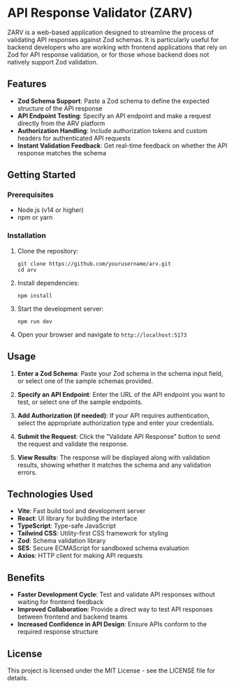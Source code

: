 # API Response Validator (ZARV)

ZARV is a web-based application designed to streamline the process of validating API responses against Zod schemas. It
is particularly useful for backend developers who are working with frontend applications that rely on Zod for API
response validation, or for those whose backend does not natively support Zod validation.

## Features

- **Zod Schema Support**: Paste a Zod schema to define the expected structure of the API response
- **API Endpoint Testing**: Specify an API endpoint and make a request directly from the ARV platform
- **Authorization Handling**: Include authorization tokens and custom headers for authenticated API requests
- **Instant Validation Feedback**: Get real-time feedback on whether the API response matches the schema

## Getting Started

### Prerequisites

- Node.js (v14 or higher)
- npm or yarn

### Installation

1. Clone the repository:
   ```
   git clone https://github.com/yourusername/arv.git
   cd arv
   ```

2. Install dependencies:
   ```
   npm install
   ```

3. Start the development server:
   ```
   npm run dev
   ```

4. Open your browser and navigate to `http://localhost:5173`

## Usage

1. **Enter a Zod Schema**: Paste your Zod schema in the schema input field, or select one of the sample schemas provided.

2. **Specify an API Endpoint**: Enter the URL of the API endpoint you want to test, or select one of the sample endpoints.

3. **Add Authorization (if needed)**: If your API requires authentication, select the appropriate authorization type and enter your credentials.

4. **Submit the Request**: Click the "Validate API Response" button to send the request and validate the response.

5. **View Results**: The response will be displayed along with validation results, showing whether it matches the schema and any validation errors.

## Technologies Used

- **Vite**: Fast build tool and development server
- **React**: UI library for building the interface
- **TypeScript**: Type-safe JavaScript
- **Tailwind CSS**: Utility-first CSS framework for styling
- **Zod**: Schema validation library
- **SES**: Secure ECMAScript for sandboxed schema evaluation
- **Axios**: HTTP client for making API requests

## Benefits

- **Faster Development Cycle**: Test and validate API responses without waiting for frontend feedback
- **Improved Collaboration**: Provide a direct way to test API responses between frontend and backend teams
- **Increased Confidence in API Design**: Ensure APIs conform to the required response structure

## License

This project is licensed under the MIT License - see the LICENSE file for details.
